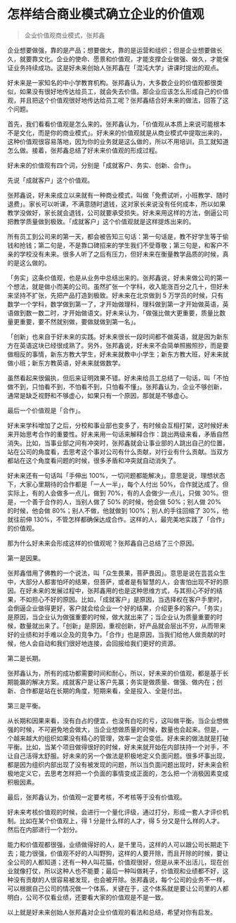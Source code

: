 # 怎样结合商业模式确立企业的价值观

> 企业价值观商业模式，张邦鑫

企业想要做强，靠的是产品；想要做大，靠的是运营和组织；但是企业想要做长久，就要靠文化。企业的使命、愿景和价值观，才能支撑企业做强、做久，才能保证业务持续成功。这是好未来创始人张邦鑫在「混沌大学」讲课时提出的观点。

好未来是一家知名的中小学教育机构。张邦鑫认为，大多数企业的价值观都很类似，如果没有很好地传达给员工，就会失去价值。那企业应该怎么形成自己的价值观，并且把这个价值观很好地传达给员工呢？张邦鑫结合好未来的做法，回答了这个问题。

首先，我们看看价值观是怎么来的。张邦鑫认为，「价值观从本质上来说可能根本不是文化，而是你的商业模式」。好未来的价值观就是从商业模式中提取出来的，这种价值观很容易落地，因为你的业务就是这么做的，所以不用培训，员工就知道怎么做。接着，张邦鑫总结了好未来价值观的形成过程。

好未来的价值观有四个词，分别是「成就客户、务实、创新、合作」。

先说「成就客户」这个价值观。

张邦鑫说，好未来成立以来就有一种商业模式，叫做「免费试听，小班教学、随时退费」。家长可以听课，不满意随时退钱，这对家长来说没有任何成本，所以如果教学没做好，家长就会退钱，公司就要承受损失。好未来用这样的方法，倒逼公司把教学质量做到极致。「成就客户」这个价值观就是这样提炼出来的。

所有员工到公司来的第一天，都会被告知三句话：第一句话是，教不好学生等于偷钱和抢钱；第二句是，不是靠口碑招来的学生我们不受尊敬；第三句是，和客户不亲的学校没有未来。很多人听了之后有压力，但好未来在衡量教学品质的时候，真的是这么做的。

「务实」这条价值观，也是从业务中总结出来的。张邦鑫说，好未来做公司的第一个想法，就是做小而美的公司。虽然扩张一个学科，收入能涨百分之几十，但好未来坚持不扩张，先把产品打造到极致。好未来在北京做到 5 万学员的时候，只有数学一个学科，数学做到第一了，才开始做理科，理科做到第一才开始做英语，英语做到数一数二时，才开始做语文。好未来认为，「做强比做大更重要，质量比数量更重要，要不然就别做，要做就做到第一名」。

「创新」也来自于好未来的实践。好未来很长一段时间都不做英语，就是因为新东方在英语这块已经很成熟了。另外，张邦鑫说，好未来不会简单照搬照抄，而是要做相反的事情，新东方教大学生，好未来就教中小学生；新东方教大班，好未来就做小班；新东方教英语，好未来就做数学。

虽然看起来很偏执，但后来证明效果不错。好未来给员工总结了一句话，叫「不怕做不到，只怕看不到，不怕看不到，只怕看不懂」。张邦鑫认为，企业不够创新，通常是缺乏视野和不够虚心，如果只有一个原因，那就是不够虚心。

最后一个价值观是「合作」。

好未来学科增加了之后，分校和事业部也变多了，有时候会互相打架，这时候好未来开始思考合作的重要性。好未来用一句话来解释合作：跳出两级来看，矛盾自然消失。比如，当事业部之间有冲突时，张邦鑫就会让事业部的人跳出自己的位置，站在公司的角度看，去思考这个事对公司有什么贡献，对行业有什么贡献。当双方都站在这个角度看问题的时候，很多矛盾和冲突就自动消失了。

好未来还有一句话叫「手伸出 100%，一切问题都能解决」。意思是说，理想状态下，大家心里期待的合作都是「一人一半」，每个人付出 50%，合作就达成了。但实际上，有的人会做多一点儿，做到 70%，有的人会做少一点儿，只做 30%。但是，一个善于合作的人，当别人做了 50% 的时候，他会做 50%；别人做 20% 的时候，他会做 80%；别人不做，他就做到 100%；别人的手往回缩了 30%，他就往前伸 130%，不管怎样都确保达成合作。这样的人，最完美地实践了「合作」的价值观。

那为什么好未来会形成这样的价值观呢？张邦鑫自己总结了三个原因。

第一是因果。

张邦鑫借用了佛教的一个说法，叫「众生畏果，菩萨畏因」。意思是说在芸芸众生中，大部分人都害怕坏的结果，但菩萨，或者是有智慧的人，会害怕出现不好的原因。在好未来的发展过程中，张邦鑫用的也是这种思维方式，与其担心不好的结果，不如担心不好的原因。比如，「成就客户」是原因，当选择权在客户手里时，会倒逼企业做得更好，客户就会给企业一个好的结果，介绍更多的客户。「务实」是原因，当企业认为做强重要的时候，做大就出来了；当企业认为质量重要的时候，数量就出来了。「创新」是原因，重视创新，好产品就会层出不穷，从而带来好的业绩和对手难以企及的竞争力。「合作」也是原因，当我们给他人做贡献的时候，他人会自动和我们很好地连接，会回报给我们更好的资源。

第二是长期。

张邦鑫认为，所有的成功都需要时间和耐心，所以，好未来的价值观，都是基于长期能赢的解决方案。成就客户是让客户先赢；务实是做质量、做强、做内在；创新、合作都是站在长期的角度，短期来看，全是投入、全是付出。

第三是平衡。

从长期和因果来看，没有白占的便宜，也没有白吃的亏，这叫做平衡。当企业想做强的时候，不可避免地会做大，当企业想做质量的时候，数量也会起来。但是，一个越来越大的组织如果没有精心的管理，效率一定会变低。好未来的做法就是打破平衡。比如，当某个项目做得很好的时候，好未来就开始在内部扶持一个对手，不让自己活得太舒服。好未来的另一个做法是积极地定义负面问题。很多坏事出现，都是因为组织内部出现了没有被发现的问题，所以当负面问题出现时，好未来会积极地定义它，去思考怎样把一个负面的事情变成正面的，怎么把一个消极因素变成积极因素。

最后，张邦鑫认为，价值观一定要考核，不考核等于没有价值观。

好未来考核价值观的时候，会进行一个量化评级，通过打分，形成一套人才评价机制。比如在某个价值观上，得 1 分是什么样的人才，得 5 分又是什么样的人才。然后在内部进行一个划分。

能力和价值观都很强，业绩做得好的人，是千里马，这样的人可以跟公司长期走下去；能力很强，价值观不好的人叫野狗，这样的人要开除，而且开除的时候，要让全公司的人都知道；还有一种人叫花猫，价值观很好，但是从来不出活儿，现在创业就像打仗，所以这种人也不能要；最后一种叫做耗子，价值观和业绩都不好，这种没有贡献的人很容易被发现，也会被开除。张邦鑫说，每个公司的业务不一样，可以根据自己公司的情况做一个体系，关键在于，这个体系就是要让公司里的人都明白，公司不仅看业绩，还要看大家的价值观是不是一致。

以上就是好未来创始人张邦鑫对企业价值观的看法和总结，希望对你有启发。

